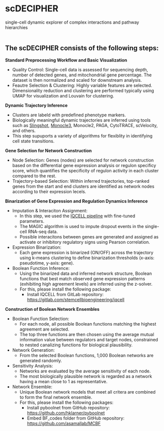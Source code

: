 # scDECIPHER
single-cell dynamic explorer of complex interactions and pathway hierarchies
<br />
<br />
## The scDECIPHER consists of the following steps: 

**Standard Preprocessing Workflow and Basic Visualization**
<br />
+ Quality Control: Single-cell data is assessed for sequencing depth, number of detected genes, and mitochondrial gene percentage. The dataset is then normalized and scaled for downstream analysis.
+ Feautre Selection & Clustering: Highly variable features are selected. Dimensionality reduction and clustering are performed typically using UMAP for visualization and Louvain for clustering.



**Dynamic Trajectory Inference**
<br />
+ Clusters are labeld with predefined phenotype markers.
+ Biologically meaningful dynamic trajectories are inferred using tools such as [Slingshot](https://github.com/kstreet13/slingshot), [Monocle3](https://github.com/cole-trapnell-lab/monocle3), Monocle2, PAGA, CytoTRACE, scVelocity, and others.
+ This step supuports a variety of algorithms for flexiblity in identifying cell state transitions.



**Gene Selection for Network Construction**
<br />
+ Node Selection: Genes (nodes) are selected for network construction based on the differential gene expression analysis or regulon specificy score, which quantifies the specificity of regulon activity in each cluster compared to the rest.
+ Trajectory-based Selection: Within inferred trajectories, top-ranked genes from the start and end clusters are identified as network nodes according to their expression lecels.



**Binarization of Gene Expression and Regulation Dynamics Inference**
<br />
+ Imputation & Interaciton Assignment:
  + In this step, we used the [IQCELL pipeline](https://gitlab.com/stemcellbioengineering/iqcell) with fine-tuned parameters.
  + The MAGIC algorithm is used to impute dropout events in the single-cell RNA-seq data.
  + Possible interacitons between genes are generated and assigned as activate or inhibitory regulatory signs using Pearson correlation.
+ Expression Binarization:
  + Each gene expression is binarized (ON/OFF) across the trajectory using k-means clustering to define binarization thresholds (x-axis: pseudotime, y-axis: gene).
+ Boolean Function Inference:
  + Using the binarized data and inferred network structure, Boolean functions that best match observed gene expression patterns (exhibiting high agreement levels) are inferred using the z-solver.
  + For this, please install the following package:
    + Install IQCELL from GitLab repository: https://gitlab.com/stemcellbioengineering/iqcell



**Construction of Boolean Network Ensembles**
<br />
+ Boolean Function Selection:
  + For each node, all possible Boolean functions matching the highest agreement are selected.
  + The top three functions are then chosen using the average mutual information value between regulators and target nodes, constrained to nested canalizing functions for biological plausibility.
+ Network Generation:
  + From the selected Boolean functions, 1,000 Boolean networks are generated randomly.
+ Sensitivity Analysis:
  + Networks are evaluated by the average sensitivity of each node.
  + The most biologically plausible network is regarded as a network having a mean close to 1 as representative.
+ Network Ensemble:
  + Unique Boolean network models that meet all critera are combined to form the final network ensemble.
  + For this, please install the following packages:
    + Install pyboolnet from GitHub repository: https://github.com/hklarner/pyboolnet
    + Embed BF_codes folder from GitHub repository: https://github.com/asamallab/MCBF
